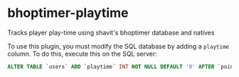 # bhoptimer-playtime
Tracks player play-time using shavit's bhoptimer database and natives

To use this plugin, you must modify the SQL database by adding a `playtime` column. To do this, execute this on the SQL server:
```sql
ALTER TABLE `users` ADD `playtime` INT NOT NULL DEFAULT '0' AFTER `points`;
```
